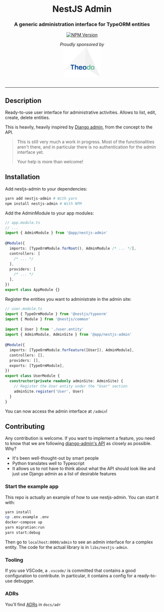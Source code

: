<h1 align="center">NestJS Admin</h1>

<h3 align="center">
  A generic administration interface for TypeORM entities
</h3>
<p align="center">
  <a href="https://www.npmjs.com/package/nestjs-admin">
    <img src="https://img.shields.io/npm/v/nestjs-admin.svg" alt="NPM Version" />
  </a>
</p>

<div>
  <div align="center">
    <em>Proudly sponsored by</em>
  </div>
  <div align="center">
    <a href="https://www.theodo.co.uk/experts/node-js-fullstack-javascript">
      <img src="./docs/assets/theodo.svg" width="120rem" />
    </a>
  </div>
</div>

<br />

---

## Description

Ready-to-use user interface for administrative activities. Allows to list, edit, create, delete entities.

This is heavily, heavily inspired by [Django admin](https://djangobook.com/mdj2-django-admin/), from the concept to the API.

> This is still very much a work in progress. Most of the functionalities aren't there, and in particular there is no authentication for the admin interface yet.
>
> Your help is more than welcome!

## Installation

Add nestjs-admin to your dependencies:

```bash
yarn add nestjs-admin # With yarn
npm install nestjs-admin # With NPM
```

Add the AdminModule to your app modules:

```ts
// app.module.ts
// ...
import { AdminModule } from '@app/nestjs-admin'

@Module({
  imports: [TypeOrmModule.forRoot(), AdminModule /* ... */],
  controllers: [
    /* ... */
  ],
  providers: [
    /* ... */
  ],
})
export class AppModule {}
```

Register the entities you want to administrate in the admin site:

```ts
// user.module.ts
import { TypeOrmModule } from '@nestjs/typeorm'
import { Module } from '@nestjs/common'

import { User } from './user.entity'
import { AdminModule, AdminSite } from '@app/nestjs-admin'

@Module({
  imports: [TypeOrmModule.forFeature([User]), AdminModule],
  controllers: [],
  providers: [],
  exports: [TypeOrmModule],
})
export class UserModule {
  constructor(private readonly adminSite: AdminSite) {
    // Register the User entity under the "User" section
    adminSite.register('User', User)
  }
}
```

You can now access the admin interface at `/admin`!

## Contributing

Any contribution is welcome. If you want to implement a feature, you need to know that we are following [django-admin's API](https://docs.djangoproject.com/en/2.2/ref/contrib/admin/) as closely as possible. Why?

- It's been well-thought-out by smart people
- Python translates well to Typescript
- It allows us to not have to think about what the API should look like and just use Django admin as a list of desirable features

### Start the example app

This repo is actually an example of how to use nestjs-admin. You can start it with:

```bash
yarn install
cp .env.example .env
docker-compose up
yarn migration:run
yarn start:debug
```

Then go to `localhost:8000/admin` to see an admin interface for a complex entity. The code for the actual library is in `libs/nestjs-admin`.

### Tooling

If you use VSCode, a `.vscode/` is committed that contains a good configuration to contribute. In particular, it contains a config for a ready-to-use debugger.

### ADRs

You'll find [ADRs](https://github.com/joelparkerhenderson/architecture_decision_record#suggestions-for-writing-good-adrs) in `docs/adr`
